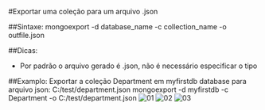 #Exportar uma coleção para um arquivo .json

##Sintaxe:
mongoexport -d database_name -c collection_name -o outfile.json

##Dicas:
- Por padrão o arquivo gerado é .json, não é necessário especificar o tipo

##Examplo: 
Exportar a coleção Department em myfirstdb database para arquivo json: C:/test/department.json
mongoexport -d myfirstdb -c Department -o C:/test/department.json
![01](https://raw.githubusercontent.com/brunogoncalves/docs/master/mongodb/imagens/exportjson01.png)
![02](https://raw.githubusercontent.com/brunogoncalves/docs/master/mongodb/imagens/exportjson02.png)
![03](https://raw.githubusercontent.com/brunogoncalves/docs/master/mongodb/imagens/exportjson03.png)


